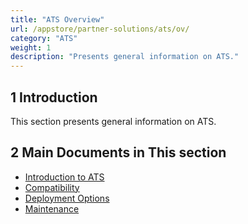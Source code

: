 ```yaml
---
title: "ATS Overview"
url: /appstore/partner-solutions/ats/ov/
category: "ATS"
weight: 1
description: "Presents general information on ATS."
---
```


## 1 Introduction

This section presents general information on ATS.

## 2 Main Documents in This section

* [Introduction to ATS](/appstore/partner-solutions/ats/ov-introduction/)
* [Compatibility](/appstore/partner-solutions/ats/ov-compatibility/)
* [Deployment Options](/appstore/partner-solutions/ats/ov-deployment/)
* [Maintenance](/appstore/partner-solutions/ats/ov-maintenance/)
